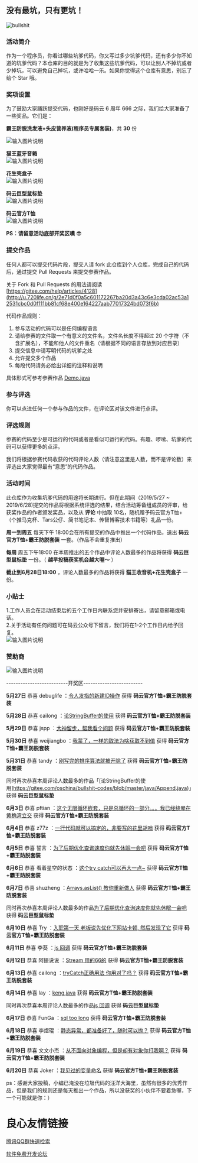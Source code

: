 ## 没有最坑，只有更坑！

![bullshit](resource/bullshit.png)

### 活动简介

作为一个程序员，你看过哪些坑爹代码，你又写过多少坑爹代码，还有多少你不知道的坑爹代码？本仓库的目的就是为了收集这些坑爹代码，可以让别人不掉坑或者少掉坑，可以避免自己掉坑，或许哈哈一乐。如果你觉得这个仓库有意思，别忘了给个 Star 哦。


### 奖项设置

为了鼓励大家踊跃提交代码，也刚好是码云 6 周年 666 之际，我们给大家准备了一些奖品。它们是：
  
 **霸王防脱洗发液+头皮营养液(程序员专属套装)**，共 **30** 份

![输入图片说明](https://images.gitee.com/uploads/images/2019/0520/154609_e88c976b_1899542.png "200-霸王洗发水.png")

 **猫王蓝牙音箱**   
![输入图片说明](https://images.gitee.com/uploads/images/2019/0524/104605_3b1116be_1899542.jpeg "300-猫王收音机.jpg")

 **花生壳盒子**   
![输入图片说明](https://images.gitee.com/uploads/images/2019/0524/104631_a035813f_1899542.png "200-400花生壳盒子.png")

 **码云巨型鼠标垫**   
![输入图片说明](https://images.gitee.com/uploads/images/2019/0514/150323_f40a68bf_1899542.jpeg "200鼠标垫.jpg")

 **码云官方T恤**   
![输入图片说明](https://images.gitee.com/uploads/images/2019/0514/150102_d100ec5d_1899542.png "200T.png")   
   

 **PS：请留意活动底部开奖区噢**    :sunglasses:     
  
 

### 提交作品

任何人都可以提交代码片段，提交人请 fork 此仓库到个人仓库，完成自己的代码后，通过提交 Pull Requests 来提交参赛作品。 

关于 Fork 和 Pull Requests 的用法请阅读 [https://gitee.com/help/articles/4128](http://u.720life.cn/g/2e71d0f0a5c601172267ba20d3a43c6e3cda02ac53a12531cbc0d0f111bb81cf68e400e164227aab77017324bd073f6b) 

代码作品规则：

1. 参与活动的代码可以是任何编程语言
2. 请给参赛的文件取一个有意义的文件名，文件名长度不得超过 20 个字符（不含扩展名），不能和他人的文件重名（请根据不同的语言存放到对应目录）
3. 提交信息中请写明代码的坑爹之处
4. 允许提交多个作品
5. 每段代码请务必给出详细的注释和说明

具体形式可参考参赛作品 [Demo.java](java/Demo.java)


### 参与评选

你可以点进任何一个参与作品的文件，在评论区对该文件进行点评。
 

### 评选规则

参赛的代码至少是可运行的代码或者是看似可运行的代码。有趣、啰嗦、坑爹的代码可以获得更多的点评。

我们将根据参赛代码收获的代码评论人数（请注意这里是人数，而不是评论数）来评选出大家觉得最有“意思”的代码作品。  

### 活动时间

此仓库作为收集坑爹代码的用途将长期进行。但在此期间（2019/5/27 ~ 2019/6/28)提交的作品将根据系统评选的结果，结合活动筹备组成员的评审，给获奖作品的作者颁发奖品，以及从 **评论** 中抽取 10名，随机赠予码云官方T恤+（个推马克杯、Tars公仔、简书笔记本、传智博客技术书籍等）礼品一份。

 

 **周一到周五** 每天下午 18:00会在所有提交的作品中推出一个代码作品，送出 **码云官方T恤+霸王防脱套装** 一套。（作品不会重复推出） 
   
   
 **每周** 周五下午18:00 在本周推出的五个作品中评论人数最多的作品将获得 **码云巨型鼠标垫** 一份。（ **越早投稿获奖机会越大喔～** ）
  
  
 **截止到6月28日18:00** ，评论人数最多的作品将获得 **猫王收音机+花生壳盒子** 一份。


  
###  小贴士
 1.工作人员会在活动结束后的五个工作日内联系您并安排寄出，请留意邮箱或电话。  
 2.关于活动有任何问题可在码云公众号下留言，我们将在1-2个工作日内给予回复。  
![输入图片说明](https://images.gitee.com/uploads/images/2019/0514/151233_a16e7749_1899542.png "150码云公众号二维码.png") 


### 赞助商
![输入图片说明](https://images.gitee.com/uploads/images/2019/0603/184947_4e9f93ab_1899542.png "赞助商logo.png")   

  

  
  
  


--------------------------开奖区-------------------------

 **5月27日**  恭喜 debuglife ：[令人发指的新建ID操作](http://u.720life.cn/g/2e71d0f0a5c601172267ba20d3a43c6e8b998b337ae28c4e7e52f0068d9d8a8f3c98d1a04ea41e729f890d19683fae8d8d03a9e460351a85809f0f158b3bd771b440d07834aaa462e882fb4fe2d4d850)   获得   **码云官方T恤+霸王防脱套装**     
      
 **5月28日** 恭喜 cailong   ：[论StringBuffer的使用](http://u.720life.cn/g/2e71d0f0a5c601172267ba20d3a43c6e8b998b337ae28c4e7e52f0068d9d8a8f3c98d1a04ea41e729f890d19683fae8d877fcbcc8bd975448ee5473fa41e7f1bc49d049284ddfdf74be14af52f26c193)    获得   **码云官方T恤+霸王防脱套装**     

 **5月29日** 恭喜  jspp  ：[大神留步，帮我看个问题](http://u.720life.cn/g/2e71d0f0a5c601172267ba20d3a43c6e8b998b337ae28c4e7e52f0068d9d8a8f3c98d1a04ea41e729f890d19683fae8dc0ae412add3ad7c192bc401fbe132d1cd7a31524b2114495316d4b6f027e39cf)    获得   **码云官方T恤+霸王防脱套装**   
   
 **5月30日** 恭喜  weijiangbo  ：[我蒙了，一样的取法为啥获取不到值](http://u.720life.cn/g/2e71d0f0a5c601172267ba20d3a43c6e8b998b337ae28c4e7e52f0068d9d8a8f3c98d1a04ea41e729f890d19683fae8d7e72f0a97357ab7d97cbda6c485d5f158843db46f5b376ff97466f49e2b74a15)    获得   **码云官方T恤+霸王防脱套装**   
  
 **5月31日** 恭喜  tandy  ：[刚写完的排序算法就被开除了](http://u.720life.cn/g/2e71d0f0a5c601172267ba20d3a43c6e8b998b337ae28c4e7e52f0068d9d8a8f3c98d1a04ea41e729f890d19683fae8d262ba4b6d4d98043bcbd7bce0bb8572fc7db5df05249144f6775ac83cb9b9e90)    获得   **码云官方T恤+霸王防脱套装**  
   
 同时再次恭喜本周评论人数最多的作品「[论StringBuffer的使用]https://gitee.com/oschina/bullshit-codes/blob/master/java/Append.java)」获得  **码云巨型鼠标垫**   
  
**6月3日** 恭喜  pftian  ：[这个无限循环嵌套，只是总循环的一部分。。。我已经绕晕在黄桷湾立交](http://u.720life.cn/g/2e71d0f0a5c601172267ba20d3a43c6e8b998b337ae28c4e7e52f0068d9d8a8f3c98d1a04ea41e729f890d19683fae8dc39280fbe5cd5fe564ac5a811c0ad84a51e27143a2ce2d56aa60a80e28262f53)    获得   **码云官方T恤+霸王防脱套装**  
   
**6月4日** 恭喜  z77z  ：[一行代码就可以搞定的，非要写的花里胡哨](http://u.720life.cn/g/2e71d0f0a5c601172267ba20d3a43c6e8b998b337ae28c4e7e52f0068d9d8a8f3c98d1a04ea41e729f890d19683fae8de12b52d810b146865b20dc0411bb89734bf6e1cd68fd87deedb85b3b332c922b)    获得   **码云官方T恤+霸王防脱套装** 

**6月5日** 恭喜  誓言  ：[为了后期优化查询速度你就先休眠一会吧](http://u.720life.cn/g/2e71d0f0a5c601172267ba20d3a43c6e8b998b337ae28c4e7e52f0068d9d8a8f3c98d1a04ea41e729f890d19683fae8d2e1ff61ca37fcff04e2144fa2b408203c338c97c7e1ff5981ac315f2c571e144)    获得   **码云官方T恤+霸王防脱套装**   
  
**6月6日** 恭喜  看着星空的状态  ：[这个try catch可以再大一点~](http://u.720life.cn/g/2e71d0f0a5c601172267ba20d3a43c6e8b998b337ae28c4e7e52f0068d9d8a8f3c98d1a04ea41e729f890d19683fae8d87f7186b10563db7f5c55504193bbf46c0920ccefe5d0b0ec6b02e8c6557a88b)    获得   **码云官方T恤+霸王防脱套装**   
  
**6月7日** 恭喜  shuzheng  ：[Arrays.asList() 教你重新做人](http://u.720life.cn/g/2e71d0f0a5c601172267ba20d3a43c6e8b998b337ae28c4e7e52f0068d9d8a8f3c98d1a04ea41e729f890d19683fae8d85e307d3ba88bc00a1e9efc7fb1773974e6d38cfae9a729320e5144c810d1997)    获得   **码云官方T恤+霸王防脱套装**   
  
同时再次恭喜本周评论人数最多的作品[为了后期优化查询速度你就先休眠一会吧](http://u.720life.cn/g/2e71d0f0a5c601172267ba20d3a43c6e8b998b337ae28c4e7e52f0068d9d8a8f3c98d1a04ea41e729f890d19683fae8d2e1ff61ca37fcff04e2144fa2b408203c338c97c7e1ff5981ac315f2c571e144)   获得  **码云巨型鼠标垫**   

**6月10日** 恭喜  Try  ：[入职第一天 老板说先优化下网站卡顿, 然后发现了它](http://u.720life.cn/g/2e71d0f0a5c601172267ba20d3a43c6e8b998b337ae28c4e7e52f0068d9d8a8f3c98d1a04ea41e729f890d19683fae8ddf55520b888284592870fe507dc052fde83d2d3d36499b09b2b5647bf7434da36f6f7b55ee9f896f201d0ec706dd05664cce969d9a7cea68ba5428a28bd9c9d4)    获得   **码云官方T恤+霸王防脱套装**  
  
**6月11日** 恭喜  李葵  ：[js 回调](http://u.720life.cn/g/2e71d0f0a5c601172267ba20d3a43c6e8b998b337ae28c4e7e52f0068d9d8a8f3c98d1a04ea41e729f890d19683fae8d359d0030a951b1ed1c64b7073e1fb3d7c79027c62fbe6b05612e3da3039c7ebf)    获得   **码云官方T恤+霸王防脱套装**  
     
**6月12日** 恭喜  阿提说说  ：[Stream 用的66的](http://u.720life.cn/g/2e71d0f0a5c601172267ba20d3a43c6e8b998b337ae28c4e7e52f0068d9d8a8f3c98d1a04ea41e729f890d19683fae8dbeaf67244119848e39b1c7e7b6e6b0838c93980e49f289fce12ecd3d866b221d)    获得   **码云官方T恤+霸王防脱套装**   
  
**6月13日** 恭喜  cailong  ：[tryCatch正确用法 你用对了吗？](http://u.720life.cn/g/2e71d0f0a5c601172267ba20d3a43c6e8b998b337ae28c4e7e52f0068d9d8a8f3c98d1a04ea41e729f890d19683fae8dbef4417818d63121e5fe6b112334a387581c01c0e7290d19e1462f88082874a7)    获得   **码云官方T恤+霸王防脱套装**   
  
**6月14日** 恭喜  lay  ：[keng.java](http://u.720life.cn/g/2e71d0f0a5c601172267ba20d3a43c6e8b998b337ae28c4e7e52f0068d9d8a8f3c98d1a04ea41e729f890d19683fae8d4cf5ea43599cc4c2b53dcbb37da987011d10aa8c01fbe6e4999a82433c2db55c)    获得   **码云官方T恤+霸王防脱套装**   
  
同时再次恭喜本周评论人数最多的作品[js 回调](http://u.720life.cn/g/2e71d0f0a5c601172267ba20d3a43c6e8b998b337ae28c4e7e52f0068d9d8a8f3c98d1a04ea41e729f890d19683fae8d359d0030a951b1ed1c64b7073e1fb3d7c79027c62fbe6b05612e3da3039c7ebf)   获得  **码云巨型鼠标垫**   
  
**6月17日** 恭喜  FunGa  ：[sql too long](http://u.720life.cn/g/2e71d0f0a5c601172267ba20d3a43c6e8b998b337ae28c4e7e52f0068d9d8a8f3c98d1a04ea41e729f890d19683fae8d83335effa16fde6a4e7f456ef4a65549e22474abc326b391bb97f7f408d8d489)    获得   **码云官方T恤+霸王防脱套装**  
    
**6月18日** 恭喜  李煜琨  ：[静态异常，都准备好了，随时可以抛？](http://u.720life.cn/g/2e71d0f0a5c601172267ba20d3a43c6e8b998b337ae28c4e7e52f0068d9d8a8f3c98d1a04ea41e729f890d19683fae8d2325fbc01c787c9c80634fe8d907632b9fd22da7c5398bbca6acf69eefa264cc)    获得   **码云官方T恤+霸王防脱套装**  
  
**6月19日** 恭喜  文文小杰  ：[从不面向对象编程，但是却有对象你打我啊？](http://u.720life.cn/g/2e71d0f0a5c601172267ba20d3a43c6e8b998b337ae28c4e7e52f0068d9d8a8f3c98d1a04ea41e729f890d19683fae8de8092bd6853a25eb44c3eabc5cbf1a12af47beaba4708a60797fef040aef4219)    获得   **码云官方T恤+霸王防脱套装**  
  
**6月20日** 恭喜  Joker  ：[我见过的变量命名](http://u.720life.cn/g/2e71d0f0a5c601172267ba20d3a43c6e8b998b337ae28c4e7e52f0068d9d8a8f3c98d1a04ea41e729f890d19683fae8df3e9de41c98f84f968abce0af32b1a77a9394cea436558a7f1f00bfc41bd8b0d)    获得   **码云官方T恤+霸王防脱套装**  
    
     
ps：感谢大家投稿，小编已淹没在垃圾代码的汪洋大海里，虽然有很多的优秀作品，但是我们的规则还是每天推出一个作品，所以没获奖的小伙伴不要着急喔，下一个可能就是你：）



 # 良心友情链接

[腾讯QQ群快速检索](http://u.720life.cn/s/8cf73f7c)

[软件免费开发论坛](http://u.720life.cn/s/bbb01dc0)